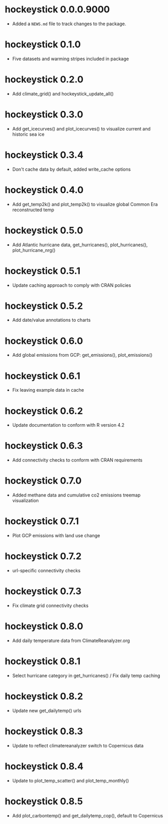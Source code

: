 # hockeystick 0.0.0.9000
* Added a `NEWS.md` file to track changes to the package.

# hockeystick 0.1.0
* Five datasets and warming stripes included in package

# hockeystick 0.2.0
* Add climate_grid() and hockeystick_update_all()

# hockeystick 0.3.0
* Add get_icecurves() and plot_icecurves() to visualize current and historic sea ice

# hockeystick 0.3.4
* Don't cache data by default, added write_cache options

# hockeystick 0.4.0
* Add get_temp2k() and plot_temp2k() to visualize global Common Era reconstructed temp

# hockeystick 0.5.0
* Add Atlantic hurricane data, get_hurricanes(), plot_hurricanes(), plot_hurricane_nrg()

# hockeystick 0.5.1
* Update caching approach to comply with CRAN policies

# hockeystick 0.5.2
* Add date/value annotations to charts

# hockeystick 0.6.0
* Add global emissions from GCP: get_emissions(), plot_emissions()

# hockeystick 0.6.1
* Fix leaving example data in cache

# hockeystick 0.6.2
* Update documentation to conform with R version 4.2

# hockeystick 0.6.3
* Add connectivity checks to conform with CRAN requirements

# hockeystick 0.7.0
* Added methane data and cumulative co2 emissions treemap visualization

# hockeystick 0.7.1
* Plot GCP emissions with land use change

# hockeystick 0.7.2
* url-specific connectivity checks

# hockeystick 0.7.3
* Fix climate grid connectivity checks

# hockeystick 0.8.0
* Add daily temperature data from ClimateReanalyzer.org

# hockeystick 0.8.1
* Select hurricane category in get_hurricanes() / Fix daily temp caching

# hockeystick 0.8.2
* Update new get_dailytemp() urls

# hockeystick 0.8.3
* Update to reflect climatereanalyzer switch to Copernicus data

# hockeystick 0.8.4
* Update to plot_temp_scatter() and plot_temp_monthly()

# hockeystick 0.8.5
* Add plot_carbontemp() and get_dailytemp_cop(), default to Copernicus
